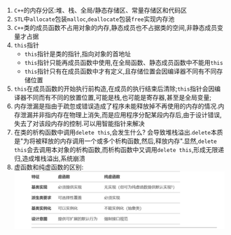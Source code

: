 1. `C++`的内存分区:堆、栈、全局/静态存储区、常量存储区和代码区
2. `STL`中`allocate`包装`malloc`,`deallocate`包装`free`实现内存池
3. `C++`类的成员函数不占用对象的内存,静态成员也不占据类的空间,非静态成员变量才占据
4. `this`指针
   * `this`指针是类的指针,指向对象的首地址
   * `this`指针只能再成员函数中使用,在全局函数、静态成员函数中不能用`this`
   * `this`指针只有在成员函数中才有定义,且存储位置会因编译器不同有不同存储位置
5. `this`在成员函数的开始执行前构造,在成员的执行结束后清除;`this`指针会因编译器不同而有不同的放置位置,可能是栈,也可能是寄存器,甚至是全局变量;
6. 内存泄漏是指由于疏忽或错误造成了程序未能释放掉不再使用的内存的情况.内存泄漏并非指内存在物理上消失,而是应用程序分配某段内存后,由于设计错误,失去了对该段内存的控制.可以用智能指针来解决
7. 在类的析构函数中调用`delete this`,会发生什么?
   会导致堆栈溢出.`delete`本质是"为将被释放的内存调用一个或多个析构函数,然后,释放内存".显然,`delete this`会去调用本对象的析构函数,而析构函数中又调用`delete this`,形成无限递归,造成堆栈溢出,系统崩溃
8. 虚函数和纯虚函数的区别:
   ![](../markdown图像集/2025-03-27-22-57-58.png)